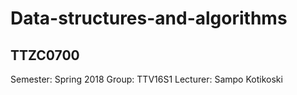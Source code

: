 # Data-structures-and-algorithms
## TTZC0700


Semester: Spring 2018 Group: TTV16S1 Lecturer: Sampo Kotikoski
